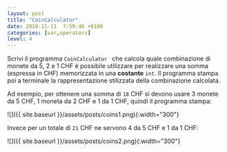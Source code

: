```yaml
---
layout: post
title: "CoinCalculator"
date: 2019-11-11  7:59:46 +0100
categories: [var,operators]
level: 4
---
```


Scrivi il programma `CoinCalculator ` che calcola quale combinazione di monete da 5, 2 e 1 CHF è possibile utilizzare per realizzare una somma (espressa in CHF) memorizzata in una **costante** `int`. Il programma stampa poi a terminale la rappresentazione stilizzata della combinazione calcolata.

Ad esempio, per ottenere una somma di `18` CHF si devono usare 3 monete da 5 CHF, 1 moneta da 2 CHF e 1 da 1 CHF, quindi il programma stampa:

![]({{ site.baseurl }}/assets/posts/coins1.png){:width="300"}


Invece per un totale di `21` CHF ne servono 4 da 5 CHF e 1 da 1 CHF:

![]({{ site.baseurl }}/assets/posts/coins2.png){:width="300"}

